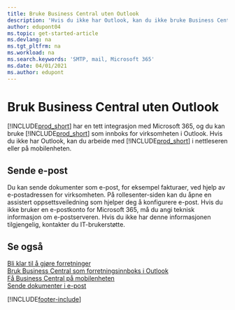 ```yaml
---
title: Bruke Business Central uten Outlook
description: 'Hvis du ikke har Outlook, kan du ikke bruke Business Central som innboks for virksomheten i Outlook, men du kan arbeide i en nettleser eller på den mobile enheten.'
author: edupont04
ms.topic: get-started-article
ms.devlang: na
ms.tgt_pltfrm: na
ms.workload: na
ms.search.keywords: 'SMTP, mail, Microsoft 365'
ms.date: 04/01/2021
ms.author: edupont
---
```

# Bruk Business Central uten Outlook
[!INCLUDE[prod_short](includes/prod_short.md)] har en tett integrasjon med Microsoft 365, og du kan bruke [!INCLUDE[prod_short](includes/prod_short.md)] som innboks for virksomheten i Outlook. Hvis du ikke har Outlook, kan du arbeide med [!INCLUDE[prod_short](includes/prod_short.md)] i nettleseren eller på mobilenheten.  

## Sende e-post
Du kan sende dokumenter som e-post, for eksempel fakturaer, ved hjelp av e-postadressen for virksomheten. På rollesenter-siden kan du åpne en assistert oppsettsveiledning som hjelper deg å konfigurere e-post. Hvis du ikke bruker en e-postkonto for Microsoft 365, må du angi teknisk informasjon om e-postserveren. Hvis du ikke har denne informasjonen tilgjengelig, kontakter du IT-brukerstøtte.  


## Se også
[Bli klar til å gjøre forretninger](ui-get-ready-business.md)  
[Bruk Business Central som forretningsinnboks i Outlook](admin-outlook.md)  
[Få Business Central på mobilenheten](install-mobile-app.md)  
[Sende dokumenter i e-post](ui-how-send-documents-email.md)


[!INCLUDE[footer-include](includes/footer-banner.md)]